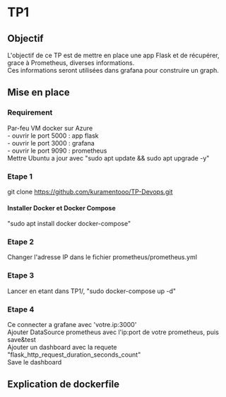 # TP1

## Objectif

L'objectif de ce TP est de mettre en place une app Flask et de récupérer, grace à Prometheus, diverses informations.\
Ces informations seront utilisées dans grafana pour construire un graph.

## Mise en place

### Requirement
Par-feu VM docker sur Azure\
	- ouvrir le port 5000 : app flask\
	- ouvrir le port 3000 : grafana\
	- ouvrir le port 9090 : prometheus\
Mettre Ubuntu a jour avec "sudo apt update && sudo apt upgrade -y"

### Etape 1

git clone https://github.com/kuramentooo/TP-Devops.git

#### Installer Docker et Docker Compose
"sudo apt install docker docker-compose"

### Etape 2

Changer l'adresse IP dans le fichier prometheus/prometheus.yml

### Etape 3

Lancer en etant dans TP1/, "sudo docker-compose up -d"

### Etape 4

Ce connecter a grafane avec 'votre.ip:3000'\
Ajouter DataSource prometheus avec l'ip:port de votre prometheus, puis save&test\
Ajouter un dashboard avec la requete "flask_http_request_duration_seconds_count"\
Save le dashboard

## Explication de dockerfile



